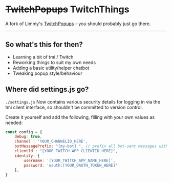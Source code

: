 # ~~TwitchPopups~~ TwitchThings
A fork of Limmy's [TwitchPopups](https://github.com/DaftLimmy/TwitchPopups) - you should probably just go there.

***

## So what's this for then?
- Learning a bit of tmi / Twitch
- Reworking things to suit my own needs
- Adding a basic utility/helper chatbot
- Tweaking popup style/behaviour



## Where did settings.js go?

`./settings.js` Now contains various security details for logging in via the tmi client interface, so shouldn't be committed to version control.

Create it yourself and add the following, filling with your own values as needed:

```javascript
const config = {
    debug: true, 
    channel : 'YOUR_CHANNELID_HERE',
    botMessagePrefix: "[my-bot] ", // prefix all bot-sent messages with this
    clientId : "[YOUR_TWITCH_APP_CLIENTID_HERE]",
    identity: {
		username: '[YOUR_TWITCH_APP_NAME_HERE]',
		password: 'oauth:[YOUR_OAUTH_TOKEN_HERE]'
    },
}
```